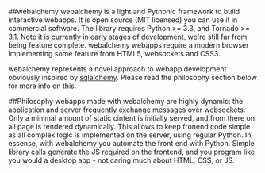 ##webalchemy
webalchemy is a light and Pythonic framework to build interactive webapps. It is open source (MIT licensed) you can use it in commercial software. The library requires Python >= 3.3, and Tornado >= 3.1. Note it is currently in early stages of development, we're still far from being feature complete. webalchemy webapps require a modern browser implementing some feature from HTML5, websockets and CSS3.

webalchemy represents a novel approach to webapp development obviously inspired by [sqlalchemy](http://www.sqlalchemy.org/). Please read the philosophy section below for more info on this.

##Philosophy
webapps made with webalchemy are highly dynamic: the application and server frequently exchange messages over websockets. Only a minimal amount of static cintent is initially served, and from there on all page is rendered dynamically. This allows to keep fronend code simple as all complex logic is implemented on the server, using regular Python. In essense, with webalchemy you automate the front end with Python. Simple library calls generate the JS required on the frontend, and you program like you would a desktop app - not caring much about HTML, CSS, or JS.







